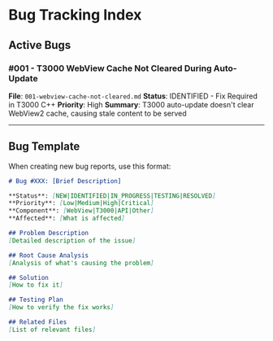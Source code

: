 # Bug Tracking Index

## Active Bugs

### #001 - T3000 WebView Cache Not Cleared During Auto-Update
**File**: `001-webview-cache-not-cleared.md`
**Status**: IDENTIFIED - Fix Required in T3000 C++
**Priority**: High
**Summary**: T3000 auto-update doesn't clear WebView2 cache, causing stale content to be served

---

## Bug Template

When creating new bug reports, use this format:

```markdown
# Bug #XXX: [Brief Description]

**Status**: [NEW|IDENTIFIED|IN_PROGRESS|TESTING|RESOLVED]
**Priority**: [Low|Medium|High|Critical]
**Component**: [WebView|T3000|API|Other]
**Affected**: [What is affected]

## Problem Description
[Detailed description of the issue]

## Root Cause Analysis
[Analysis of what's causing the problem]

## Solution
[How to fix it]

## Testing Plan
[How to verify the fix works]

## Related Files
[List of relevant files]
```
